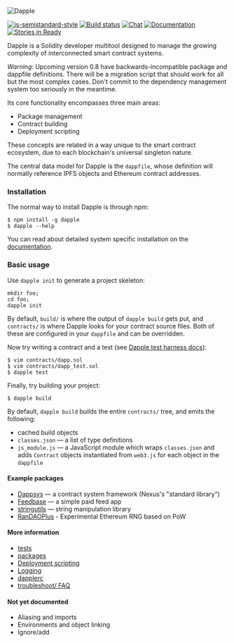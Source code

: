 ![Dapple](https://ipfs.pics/ipfs/QmdUKEX48hXDgG2Y4XkxKJMV8qojiLYGc2mtEncBcEnSLd)

[![js-semistandard-style](https://img.shields.io/badge/code%20style-semistandard-brightgreen.svg?style=flat-square)](https://github.com/Flet/semistandard)
[![Build status](https://travis-ci.org/nexusdev/dapple.svg?branch=master)](https://travis-ci.org/nexusdev/dapple)
[![Chat](https://img.shields.io/badge/community-chat-brightgreen.svg?style=flat-square)](https://chat.makerdao.com/channel/dapple)
[![Documentation](https://img.shields.io/badge/docs-master-brightgreen.svg?style=flat)](http://dapple.readthedocs.org/en/master/?badge=master)
[![Stories in Ready](https://badge.waffle.io/nexusdev/dapple.png?label=ready&title=Ready)](https://waffle.io/nexusdev/dapple)

Dapple is a Solidity developer multitool designed to manage the
growing complexity of interconnected smart contract systems.

*Warning*: Upcoming version 0.8 have backwards-incompatible package and dappfile definitions. There will be a migration script that should work for all but the most complex cases. Don't commit to the dependency management system too seriously in the meantime.

Its core functionality encompasses three main areas:

* Package management
* Contract building
* Deployment scripting

These concepts are related in a way unique to the smart contract
ecosystem, due to each blockchain's universal singleton nature.

The central data model for Dapple is the `dappfile`, whose definition
will normally reference IPFS objects and Ethereum contract addresses.

### Installation

The normal way to install Dapple is through npm:

    $ npm install -g dapple
    $ dapple --help

You can read about detailed system specific installation on the [documentation](http://dapple.readthedocs.io/en/master/install/).


### Basic usage

Use `dapple init` to generate a project skeleton:

    mkdir foo;
    cd foo;
    dapple init

By default, `build/` is where the output of `dapple build` gets put,
and `contracts/` is where Dapple looks for your contract source files.
Both of these are configured in your `dappfile` and can be overridden.

Now try writing a contract and a test (see [Dapple test harness docs](https://github.com/nexusdev/dapple/blob/master/doc/test.md)):

    $ vim contracts/dapp.sol
    $ vim contracts/dapp_test.sol
    $ dapple test

Finally, try building your project:

    $ dapple build

By default, `dapple build` builds the entire `contracts/` tree, and
emits the following:

* cached build objects
* `classes.json` — a list of type definitions
* `js_module.js` — a JavaScript module which wraps `classes.json` and
adds `Contract` objects instantiated from `web3.js` for each object in
the `dappfile`

#### Example packages

* [Dappsys](https://github.com/nexusdev/dappsys) — a contract system framework (Nexus's "standard library")
* [Feedbase](https://github.com/nexusdev/feedbase) — a simple paid feed app
* [stringutils](https://github.com/Arachnid/solidity-stringutils) — string manipulation library
* [RanDAOPlus](https://github.com/tjade273/RanDAOPlus) - Experimental Ethereum RNG based on PoW

#### More information

* [tests](http://dapple.readthedocs.io/en/master/test/)
* [packages](http://dapple.readthedocs.io/en/master/packages/)
* [Deployment scripting](http://dapple.readthedocs.io/en/master/dapplescript/)
* [Logging](http://dapple.readthedocs.io/en/master/logging/)
* [dapplerc](http://dapple.readthedocs.io/en/master/dapplerc/)
* [troubleshoot/ FAQ](http://dapple.readthedocs.io/en/master/troubleshoot/)

#### Not yet documented

* Aliasing and imports
* Environments and object linking
* Ignore/add
